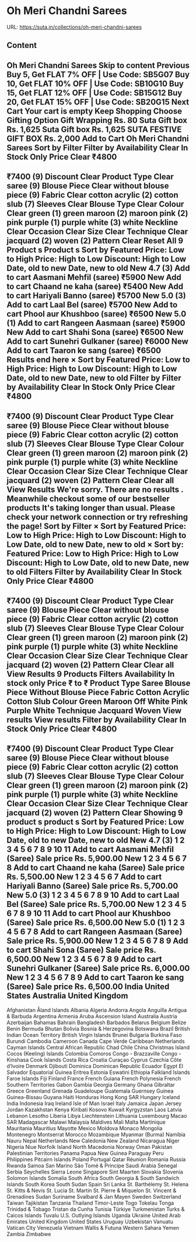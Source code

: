 # Oh Meri Chandni Sarees

URL: https://suta.in/collections/oh-meri-chandni-sarees

## Content

Oh Meri Chandni Sarees
Skip to content
Previous
Buy 5, Get FLAT 7% OFF | Use Code: SB5G07
Buy 10, Get FLAT 10% OFF | Use Code: SB10G10
Buy 15, Get FLAT 12% OFF | Use Code: SB15G12
Buy 20, Get FLAT 15% OFF | Use Code: SB20G15
Next
Cart
Your cart is empty
Keep Shopping
Choose Gifting Option
Gift Wrapping
Rs. 80
Suta Gift box
Rs. 1,625
Suta Gift box
Rs. 1,625
SUTA FESTIVE GIFT BOX
Rs. 2,000
Add to Cart
Oh Meri Chandni Sarees
Sort by
Filter
Filter by
Availability
Clear
In Stock Only
Price
Clear
₹4800
-
₹7400
(9)
Discount
Clear
Product Type
Clear
saree (9)
Blouse Piece
Clear
without blouse piece (9)
Fabric
Clear
cotton acrylic (2)
cotton slub (7)
Sleeves
Clear
Blouse Type
Clear
Colour
Clear
green (1)
green
maroon (2)
maroon
pink (2)
pink
purple (1)
purple
white (3)
white
Neckline
Clear
Occasion
Clear
Size
Clear
Technique
Clear
jacquard (2)
woven (2)
Pattern
Clear
Reset All
9
Product
s
Product
s
Sort by
Featured
Price: Low to High
Price: High to Low
Discount: High to Low
Date, old to new
Date, new to old
New
4.7
(3)
Add to cart
Aasmani Mehfil (saree)
₹5900
New
Add to cart
Chaand ne kaha (saree)
₹5400
New
Add to cart
Hariyali Banno (saree)
₹5700
New
5.0
(3)
Add to cart
Laal Bel (saree)
₹5700
New
Add to cart
Phool aur Khushboo (saree)
₹6500
New
5.0
(1)
Add to cart
Rangeen Aasmaan (saree)
₹5900
New
Add to cart
Shahi Sona (saree)
₹6500
New
Add to cart
Sunehri Gulkaner (saree)
₹6000
New
Add to cart
Taaron ke sang (saree)
₹6500
Results end here
×
Sort by
Featured
Price: Low to High
Price: High to Low
Discount: High to Low
Date, old to new
Date, new to old
Filter by
Filter by
Availability
Clear
In Stock Only
Price
Clear
₹4800
-
₹7400
(9)
Discount
Clear
Product Type
Clear
saree (9)
Blouse Piece
Clear
without blouse piece (9)
Fabric
Clear
cotton acrylic (2)
cotton slub (7)
Sleeves
Clear
Blouse Type
Clear
Colour
Clear
green (1)
green
maroon (2)
maroon
pink (2)
pink
purple (1)
purple
white (3)
white
Neckline
Clear
Occasion
Clear
Size
Clear
Technique
Clear
jacquard (2)
woven (2)
Pattern
Clear
Clear all
View Results
We're sorry. There are no results
.
Meanwhile checkout some of our bestseller products
It's taking longer than usual. Please check your network connection or try refreshing the page!
Sort by
Filter
×
Sort by
Featured
Price: Low to High
Price: High to Low
Discount: High to Low
Date, old to new
Date, new to old
×
Sort by:
Featured
Price: Low to High
Price: High to Low
Discount: High to Low
Date, old to new
Date, new to old
Filters
Filter by
Availability
Clear
In Stock Only
Price
Clear
₹4800
-
₹7400
(9)
Discount
Clear
Product Type
Clear
saree (9)
Blouse Piece
Clear
without blouse piece (9)
Fabric
Clear
cotton acrylic (2)
cotton slub (7)
Sleeves
Clear
Blouse Type
Clear
Colour
Clear
green (1)
green
maroon (2)
maroon
pink (2)
pink
purple (1)
purple
white (3)
white
Neckline
Clear
Occasion
Clear
Size
Clear
Technique
Clear
jacquard (2)
woven (2)
Pattern
Clear
Clear all
View Results
9 Products
Filters
Availability
In stock only
Price
₹
to
₹
Product Type
Saree
Blouse Piece
Without Blouse Piece
Fabric
Cotton Acrylic
Cotton Slub
Colour
Green
Maroon
Off White
Pink
Purple
White
Technique
Jacquard
Woven
View results
View results
Filter by
Availability
Clear
In Stock Only
Price
Clear
₹4800
-
₹7400
(9)
Discount
Clear
Product Type
Clear
saree (9)
Blouse Piece
Clear
without blouse piece (9)
Fabric
Clear
cotton acrylic (2)
cotton slub (7)
Sleeves
Clear
Blouse Type
Clear
Colour
Clear
green (1)
green
maroon (2)
maroon
pink (2)
pink
purple (1)
purple
white (3)
white
Neckline
Clear
Occasion
Clear
Size
Clear
Technique
Clear
jacquard (2)
woven (2)
Pattern
Clear
Showing
9
product
s
product
s
Sort by
Featured
Price: Low to High
Price: High to Low
Discount: High to Low
Date, old to new
Date, new to old
New
4.7
(3)
1
2
3
4
5
6
7
8
9
10
11
Add to cart
Aasmani Mehfil (Saree)
Sale price
Rs. 5,900.00
New
1
2
3
4
5
6
7
8
Add to cart
Chaand ne kaha (Saree)
Sale price
Rs. 5,500.00
New
1
2
3
4
5
6
7
Add to cart
Hariyali Banno (Saree)
Sale price
Rs. 5,700.00
New
5.0
(3)
1
2
3
4
5
6
7
8
9
10
Add to cart
Laal Bel (Saree)
Sale price
Rs. 5,700.00
New
1
2
3
4
5
6
7
8
9
10
11
Add to cart
Phool aur Khushboo (Saree)
Sale price
Rs. 6,500.00
New
5.0
(1)
1
2
3
4
5
6
7
8
Add to cart
Rangeen Aasmaan (Saree)
Sale price
Rs. 5,900.00
New
1
2
3
4
5
6
7
8
9
Add to cart
Shahi Sona (Saree)
Sale price
Rs. 6,500.00
New
1
2
3
4
5
6
7
8
9
Add to cart
Sunehri Gulkaner (Saree)
Sale price
Rs. 6,000.00
New
1
2
3
4
5
6
7
8
9
Add to cart
Taaron ke sang (Saree)
Sale price
Rs. 6,500.00
India
United States
Australia
United Kingdom
---
Afghanistan
Åland Islands
Albania
Algeria
Andorra
Angola
Anguilla
Antigua & Barbuda
Argentina
Armenia
Aruba
Ascension Island
Australia
Austria
Azerbaijan
Bahamas
Bahrain
Bangladesh
Barbados
Belarus
Belgium
Belize
Benin
Bermuda
Bhutan
Bolivia
Bosnia & Herzegovina
Botswana
Brazil
British Indian Ocean Territory
British Virgin Islands
Brunei
Bulgaria
Burkina Faso
Burundi
Cambodia
Cameroon
Canada
Cape Verde
Caribbean Netherlands
Cayman Islands
Central African Republic
Chad
Chile
China
Christmas Island
Cocos (Keeling) Islands
Colombia
Comoros
Congo - Brazzaville
Congo - Kinshasa
Cook Islands
Costa Rica
Croatia
Curaçao
Cyprus
Czechia
Côte d’Ivoire
Denmark
Djibouti
Dominica
Dominican Republic
Ecuador
Egypt
El Salvador
Equatorial Guinea
Eritrea
Estonia
Eswatini
Ethiopia
Falkland Islands
Faroe Islands
Fiji
Finland
France
French Guiana
French Polynesia
French Southern Territories
Gabon
Gambia
Georgia
Germany
Ghana
Gibraltar
Greece
Greenland
Grenada
Guadeloupe
Guatemala
Guernsey
Guinea
Guinea-Bissau
Guyana
Haiti
Honduras
Hong Kong SAR
Hungary
Iceland
India
Indonesia
Iraq
Ireland
Isle of Man
Israel
Italy
Jamaica
Japan
Jersey
Jordan
Kazakhstan
Kenya
Kiribati
Kosovo
Kuwait
Kyrgyzstan
Laos
Latvia
Lebanon
Lesotho
Liberia
Libya
Liechtenstein
Lithuania
Luxembourg
Macao SAR
Madagascar
Malawi
Malaysia
Maldives
Mali
Malta
Martinique
Mauritania
Mauritius
Mayotte
Mexico
Moldova
Monaco
Mongolia
Montenegro
Montserrat
Morocco
Mozambique
Myanmar (Burma)
Namibia
Nauru
Nepal
Netherlands
New Caledonia
New Zealand
Nicaragua
Niger
Nigeria
Niue
Norfolk Island
North Macedonia
Norway
Oman
Pakistan
Palestinian Territories
Panama
Papua New Guinea
Paraguay
Peru
Philippines
Pitcairn Islands
Poland
Portugal
Qatar
Réunion
Romania
Russia
Rwanda
Samoa
San Marino
São Tomé & Príncipe
Saudi Arabia
Senegal
Serbia
Seychelles
Sierra Leone
Singapore
Sint Maarten
Slovakia
Slovenia
Solomon Islands
Somalia
South Africa
South Georgia & South Sandwich Islands
South Korea
South Sudan
Spain
Sri Lanka
St. Barthélemy
St. Helena
St. Kitts & Nevis
St. Lucia
St. Martin
St. Pierre & Miquelon
St. Vincent & Grenadines
Sudan
Suriname
Svalbard & Jan Mayen
Sweden
Switzerland
Taiwan
Tajikistan
Tanzania
Thailand
Timor-Leste
Togo
Tokelau
Tonga
Trinidad & Tobago
Tristan da Cunha
Tunisia
Türkiye
Turkmenistan
Turks & Caicos Islands
Tuvalu
U.S. Outlying Islands
Uganda
Ukraine
United Arab Emirates
United Kingdom
United States
Uruguay
Uzbekistan
Vanuatu
Vatican City
Venezuela
Vietnam
Wallis & Futuna
Western Sahara
Yemen
Zambia
Zimbabwe